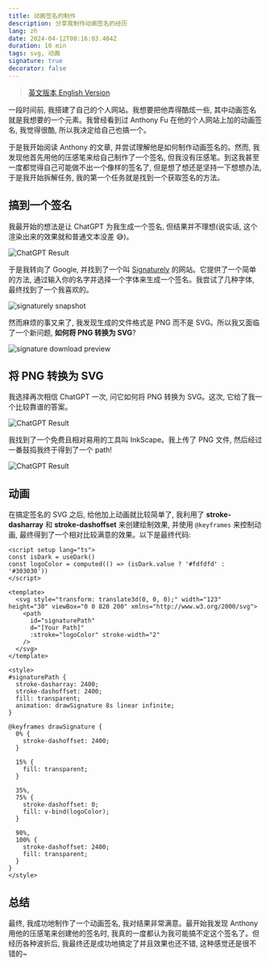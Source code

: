 ```yaml
---
title: 动画签名的制作
description: 分享我制作动画签名的经历
lang: zh
date: 2024-04-12T08:16:03.404Z
duration: 10 min
tags: svg, 动画
signature: true
decorator: false
---
```


> [英文版本 English Version](/posts/animation-signature)

一段时间前, 我搭建了自己的个人网站。我想要把他弄得酷炫一些, 其中动画签名就是我想要的一个元素。我曾经看到过 Anthony Fu 在他的个人网站上加的动画签名, 我觉得很酷, 所以我决定给自己也搞一个。

<ArticleCard
  title="Animated SVG Logo"
  description="一篇介绍如何制作 SVG Logo 动画的文章"
  href="https://antfu.me/posts/animated-svg-logo"
  cover="https://antfu.me/og/animated-svg-logo.png"
/>

于是我开始阅读 Anthony 的文章, 并尝试理解他是如何制作动画签名的。然而, 我发现他首先用他的压感笔来给自己制作了一个签名, 但我没有压感笔。到这我甚至一度都觉得自己可能做不出一个像样的签名了, 但是想了想还是坚持一下想想办法, 于是我开始拆解任务, 我的第一个任务就是找到一个获取签名的方法。

## 搞到一个签名

我最开始的想法是让 ChatGPT 为我生成一个签名, 但结果并不理想(说实话, 这个渲染出来的效果就和普通文本没差 😅)。

<Image src="/images/animation-signature/gpt-ask-for-signature.png" alt="ChatGPT Result" />

于是我转向了 Google, 并找到了一个叫 [<span i-mdi:web/> Signaturely](https://signaturely.com/online-signature/) 的网站。它提供了一个简单的方法, 通过输入你的名字并选择一个字体来生成一个签名。我尝试了几种字体, 最终找到了一个我喜欢的。

<Image src="/images/animation-signature/google-signature-generate.png" alt="signaturely snapshot" />

然而麻烦的事又来了, 我发现生成的文件格式是 PNG 而不是 SVG。所以我又面临了一个新问题, **如何将 PNG 转换为 SVG**?

<Image src="/images/animation-signature/signature-download-preview.png" alt="signature download preview" />

## 将 PNG 转换为 SVG

我选择再次相信 ChatGPT 一次, 问它如何将 PNG 转换为 SVG。这次, 它给了我一个比较靠谱的答案。

<Image src="/images/animation-signature/how-to-convert-png-to-svg.png" alt="ChatGPT Result" />

我找到了一个免费且相对易用的工具叫 InkScape。我上传了 PNG 文件, 然后经过一番鼓捣我终于得到了一个 path!

<Image src="/images/animation-signature/get-path-from-png.png" alt="ChatGPT Result" />

## 动画

在搞定签名的 SVG 之后, 给他加上动画就比较简单了, 我利用了 **stroke-dasharray** 和 **stroke-dashoffset** 来创建绘制效果, 并使用 `@keyframes` 来控制动画, 最终得到了一个相对比较满意的效果。以下是最终代码:

```vue
<script setup lang="ts">
const isDark = useDark()
const logoColor = computed(() => (isDark.value ? '#fdfdfd' : '#303030'))
</script>

<template>
  <svg style="transform: translate3d(0, 0, 0);" width="123" height="30" viewBox="0 0 820 200" xmlns="http://www.w3.org/2000/svg">
    <path
      id="signaturePath"
      d="[Your Path]"
      :stroke="logoColor" stroke-width="2"
    />
  </svg>
</template>

<style>
#signaturePath {
  stroke-dasharray: 2400;
  stroke-dashoffset: 2400;
  fill: transparent;
  animation: drawSignature 8s linear infinite;
}

@keyframes drawSignature {
  0% {
    stroke-dashoffset: 2400;
  }

  15% {
    fill: transparent;
  }

  35%,
  75% {
    stroke-dashoffset: 0;
    fill: v-bind(logoColor);
  }

  90%,
  100% {
    stroke-dashoffset: 2400;
    fill: transparent;
  }
}
</style>
```

## 总结

最终, 我成功地制作了一个动画签名, 我对结果非常满意。最开始我发现 Anthony 用他的压感笔来创建他的签名时, 我真的一度都认为我可能搞不定这个签名了。但经历各种波折后, 我最终还是成功地搞定了并且效果也还不错, 这种感觉还是很不错的~

